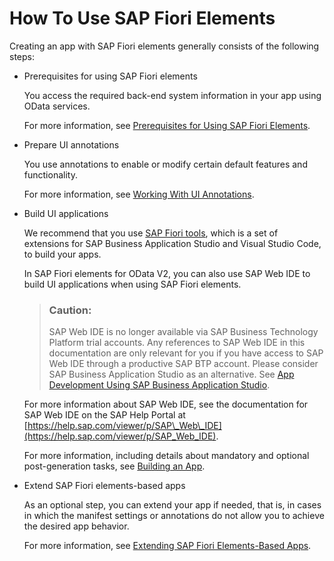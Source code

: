 <!-- loio20de9506339949c7bd16b789e8352f26 -->

# How To Use SAP Fiori Elements

Creating an app with SAP Fiori elements generally consists of the following steps:

-   Prerequisites for using SAP Fiori elements

    You access the required back-end system information in your app using OData services.

    For more information, see [Prerequisites for Using SAP Fiori Elements](prerequisites-for-using-sap-fiori-elements-f2344b5.md).

-   Prepare UI annotations

    You use annotations to enable or modify certain default features and functionality.

    For more information, see [Working With UI Annotations](working-with-ui-annotations-83c89cc.md).

-   Build UI applications

    We recommend that you use [SAP Fiori tools](https://help.sap.com/viewer/product/SAP_FIORI_tools/Latest/en-US), which is a set of extensions for SAP Business Application Studio and Visual Studio Code, to build your apps.

    In SAP Fiori elements for OData V2, you can also use SAP Web IDE to build UI applications when using SAP Fiori elements.

    > ### Caution:  
    > SAP Web IDE is no longer available via SAP Business Technology Platform trial accounts. Any references to SAP Web IDE in this documentation are only relevant for you if you have access to SAP Web IDE through a productive SAP BTP account. Please consider SAP Business Application Studio as an alternative. See [App Development Using SAP Business Application Studio](../05_Developing_Apps/app-development-using-sap-business-application-studio-6bbad66.md).

    For more information about SAP Web IDE, see the documentation for SAP Web IDE on the SAP Help Portal at [https://help.sap.com/viewer/p/SAP\_Web\_IDE](https://help.sap.com/viewer/p/SAP_Web_IDE).

    For more information, including details about mandatory and optional post-generation tasks, see [Building an App](building-an-app-9834a0a.md).

-   Extend SAP Fiori elements-based apps

    As an optional step, you can extend your app if needed, that is, in cases in which the manifest settings or annotations do not allow you to achieve the desired app behavior.

    For more information, see [Extending SAP Fiori Elements-Based Apps](extending-sap-fiori-elements-based-apps-358cf25.md).


